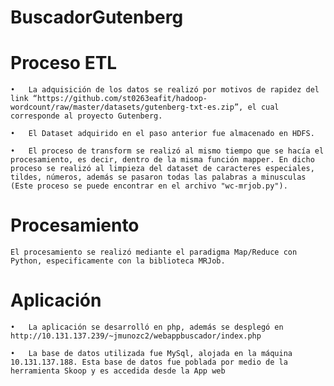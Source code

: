 # BuscadorGutenberg

  # Proceso ETL

    •	La adquisición de los datos se realizó por motivos de rapidez del link “https://github.com/st0263eafit/hadoop-wordcount/raw/master/datasets/gutenberg-txt-es.zip”, el cual corresponde al proyecto Gutenberg.

    •	El Dataset adquirido en el paso anterior fue almacenado en HDFS.

    •	El proceso de transform se realizó al mismo tiempo que se hacía el procesamiento, es decir, dentro de la misma función mapper. En dicho proceso se realizó al limpieza del dataset de caracteres especiales, tildes, números, además se pasaron todas las palabras a minusculas (Este proceso se puede encontrar en el archivo "wc-mrjob.py").

  # Procesamiento

    El procesamiento se realizó mediante el paradigma Map/Reduce con Python, especificamente con la biblioteca MRJob.

  # Aplicación

    •	La aplicación se desarrolló en php, además se desplegó en http://10.131.137.239/~jmunozc2/webappbuscador/index.php

    •	La base de datos utilizada fue MySql, alojada en la máquina 10.131.137.188. Esta base de datos fue poblada por medio de la herramienta Skoop y es accedida desde la App web
